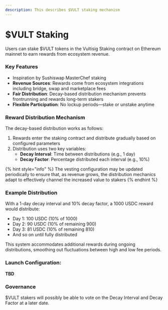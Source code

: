 ```yaml
---
description: This describes $VULT staking mechanism
---
```


# $VULT Staking

Users can stake $VULT tokens in the Vultisig Staking contract on Ethereum mainnet to earn rewards from ecosystem revenue.

### Key Features

* Inspiration by Sushiswap MasterChef staking
* **Revenue Sources**: Rewards come from ecosystem integrations including bridge, swap and marketplace fees
* **Fair Distribution**: Decay-based distribution mechanism prevents frontrunning and rewards long-term stakers
* **Flexible Participation**: No lockup periods—stake or unstake anytime

### Reward Distribution Mechanism

The decay-based distribution works as follows:

1. Rewards enter the staking contract and distribute gradually based on configured parameters
2. Distribution uses two key variables:
   * **Decay Interval**: Time between distributions (e.g., 1 day)
   * **Decay Factor**: Percentage distributed each interval (e.g., 10%)

{% hint style="info" %}
The vesting configuration may be updated periodically to ensure that, as revenue grows, the distribution mechanics adapt to effectively channel the increased value to stakers
{% endhint %}

### Example Distribution

With a 1-day decay interval and 10% decay factor, a 1000 USDC reward would distribute:

* Day 1: 100 USDC (10% of 1000)
* Day 2: 90 USDC (10% of remaining 900)
* Day 3: 81 USDC (10% of remaining 810)
* And so on until fully distributed

This system accommodates additional rewards during ongoing distributions, smoothing out fluctuations between high and low fee periods.

### Launch Configuration:

**TBD**

### Governance

$VULT stakers will possibly be able to vote on the Decay Interval and Decay Factor at a later date.
